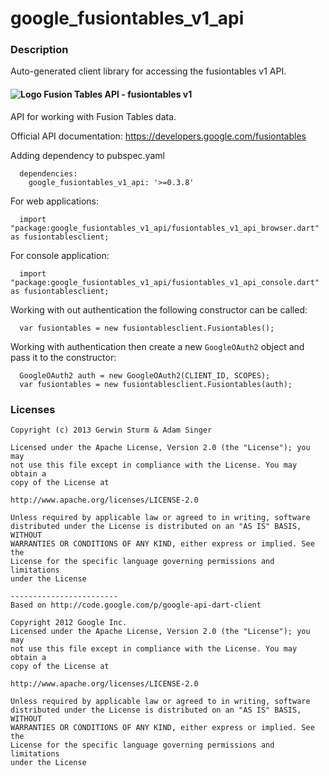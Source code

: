 # google_fusiontables_v1_api

### Description

Auto-generated client library for accessing the fusiontables v1 API.

#### ![Logo](http://www.google.com/images/icons/product/search-16.gif) Fusion Tables API - fusiontables v1

API for working with Fusion Tables data.

Official API documentation: https://developers.google.com/fusiontables

Adding dependency to pubspec.yaml

```
  dependencies:
    google_fusiontables_v1_api: '>=0.3.8'
```

For web applications:

```
  import "package:google_fusiontables_v1_api/fusiontables_v1_api_browser.dart" as fusiontablesclient;
```

For console application:

```
  import "package:google_fusiontables_v1_api/fusiontables_v1_api_console.dart" as fusiontablesclient;
```

Working with out authentication the following constructor can be called:

```
  var fusiontables = new fusiontablesclient.Fusiontables();
```

Working with authentication then create a new `GoogleOAuth2` object and pass it to the constructor:


```
  GoogleOAuth2 auth = new GoogleOAuth2(CLIENT_ID, SCOPES);
  var fusiontables = new fusiontablesclient.Fusiontables(auth);
```

### Licenses

```
Copyright (c) 2013 Gerwin Sturm & Adam Singer

Licensed under the Apache License, Version 2.0 (the "License"); you may 
not use this file except in compliance with the License. You may obtain a 
copy of the License at

http://www.apache.org/licenses/LICENSE-2.0

Unless required by applicable law or agreed to in writing, software
distributed under the License is distributed on an "AS IS" BASIS, WITHOUT
WARRANTIES OR CONDITIONS OF ANY KIND, either express or implied. See the
License for the specific language governing permissions and limitations 
under the License

------------------------
Based on http://code.google.com/p/google-api-dart-client

Copyright 2012 Google Inc.
Licensed under the Apache License, Version 2.0 (the "License"); you may 
not use this file except in compliance with the License. You may obtain a
copy of the License at

http://www.apache.org/licenses/LICENSE-2.0

Unless required by applicable law or agreed to in writing, software
distributed under the License is distributed on an "AS IS" BASIS, WITHOUT
WARRANTIES OR CONDITIONS OF ANY KIND, either express or implied. See the
License for the specific language governing permissions and limitations 
under the License

```
